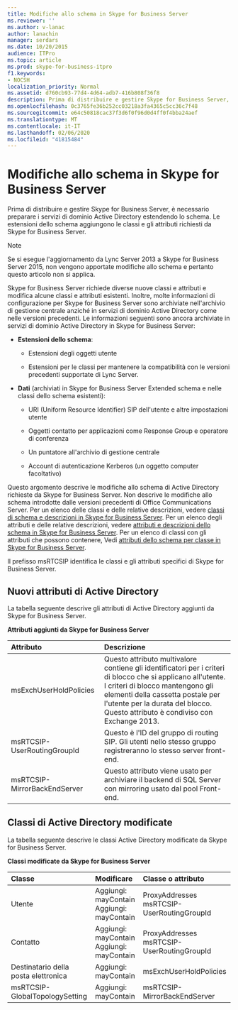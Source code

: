 ```yaml
---
title: Modifiche allo schema in Skype for Business Server
ms.reviewer: ''
ms.author: v-lanac
author: lanachin
manager: serdars
ms.date: 10/20/2015
audience: ITPro
ms.topic: article
ms.prod: skype-for-business-itpro
f1.keywords:
- NOCSH
localization_priority: Normal
ms.assetid: d760cb93-77d4-4d64-adb7-416b808f36f8
description: Prima di distribuire e gestire Skype for Business Server, è necessario preparare i servizi di dominio Active Directory estendendo lo schema. Le estensioni dello schema aggiungono le classi e gli attributi richiesti da Skype for Business Server.
ms.openlocfilehash: 0c3765fe36b252cc03218a3fa4365c5cc36c7f48
ms.sourcegitcommit: e64c50818cac37f3d6f0f96d0d4ff0f4bba24aef
ms.translationtype: MT
ms.contentlocale: it-IT
ms.lasthandoff: 02/06/2020
ms.locfileid: "41815484"
---
```

# <a name="schema-changes-in-skype-for-business-server"></a>Modifiche allo schema in Skype for Business Server
 
Prima di distribuire e gestire Skype for Business Server, è necessario preparare i servizi di dominio Active Directory estendendo lo schema. Le estensioni dello schema aggiungono le classi e gli attributi richiesti da Skype for Business Server.

> [!NOTE]
> Se si esegue l'aggiornamento da Lync Server 2013 a Skype for Business Server 2015, non vengono apportate modifiche allo schema e pertanto questo articolo non si applica.
  
Skype for Business Server richiede diverse nuove classi e attributi e modifica alcune classi e attributi esistenti. Inoltre, molte informazioni di configurazione per Skype for Business Server sono archiviate nell'archivio di gestione centrale anziché in servizi di dominio Active Directory come nelle versioni precedenti. Le informazioni seguenti sono ancora archiviate in servizi di dominio Active Directory in Skype for Business Server:
  
- **Estensioni dello schema**:
    
  - Estensioni degli oggetti utente
    
  - Estensioni per le classi per mantenere la compatibilità con le versioni precedenti supportate di Lync Server.
    
- **Dati** (archiviati in Skype for Business Server Extended schema e nelle classi dello schema esistenti):
    
  - URI (Uniform Resource Identifier) SIP dell'utente e altre impostazioni utente
    
  - Oggetti contatto per applicazioni come Response Group e operatore di conferenza
    
  - Un puntatore all'archivio di gestione centrale
    
  - Account di autenticazione Kerberos (un oggetto computer facoltativo)
    
Questo argomento descrive le modifiche allo schema di Active Directory richieste da Skype for Business Server. Non descrive le modifiche allo schema introdotte dalle versioni precedenti di Office Communications Server. Per un elenco delle classi e delle relative descrizioni, vedere [classi di schema e descrizioni in Skype for Business Server](schema-classes-and-descriptions.md). Per un elenco degli attributi e delle relative descrizioni, vedere [attributi e descrizioni dello schema in Skype for Business Server](schema-attributes-and-descriptions.md). Per un elenco di classi con gli attributi che possono contenere, Vedi [attributi dello schema per classe in Skype for Business Server](schema-attributes-by-class.md).
  
Il prefisso msRTCSIP identifica le classi e gli attributi specifici di Skype for Business Server.
  
## <a name="new-active-directory-attributes"></a>Nuovi attributi di Active Directory

La tabella seguente descrive gli attributi di Active Directory aggiunti da Skype for Business Server.
  
**Attributi aggiunti da Skype for Business Server**

|**Attributo**|**Descrizione**|
|:-----|:-----|
|msExchUserHoldPolicies  <br/> |Questo attributo multivalore contiene gli identificatori per i criteri di blocco che si applicano all'utente. I criteri di blocco mantengono gli elementi della cassetta postale per l'utente per la durata del blocco. Questo attributo è condiviso con Exchange 2013.  <br/> |
|msRTCSIP-UserRoutingGroupId  <br/> |Questo è l'ID del gruppo di routing SIP. Gli utenti nello stesso gruppo registreranno lo stesso server front-end.  <br/> |
|msRTCSIP-MirrorBackEndServer  <br/> |Questo attributo viene usato per archiviare il backend di SQL Server con mirroring usato dal pool Front-end.  <br/> |
   
## <a name="modified-active-directory-classes"></a>Classi di Active Directory modificate

La tabella seguente descrive le classi Active Directory modificate da Skype for Business Server.
  
**Classi modificate da Skype for Business Server**

|**Classe**|**Modificare**|**Classe o attributo**|
|:-----|:-----|:-----|
|Utente  <br/> |Aggiungi: mayContain  <br/> Aggiungi: mayContain  <br/> |ProxyAddresses  <br/> msRTCSIP-UserRoutingGroupId  <br/> |
|Contatto  <br/> |Aggiungi: mayContain  <br/> Aggiungi: mayContain  <br/> |ProxyAddresses  <br/> msRTCSIP-UserRoutingGroupId  <br/> |
|Destinatario della posta elettronica  <br/> |Aggiungi: mayContain  <br/> |msExchUserHoldPolicies  <br/> |
|msRTCSIP-GlobalTopologySetting  <br/> |Aggiungi: mayContain  <br/> |msRTCSIP-MirrorBackEndServer  <br/> |
   

